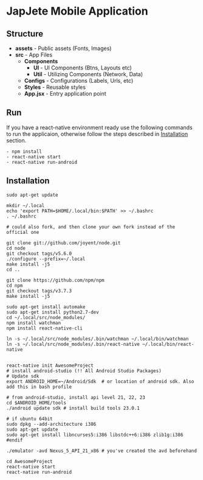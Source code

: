 # JapJete Mobile Application

## Structure
- **assets** - Public assets (Fonts, Images)
- **src** - App Files
    - **Components**
        - **UI** - UI Components (Btns, Layouts etc)
        - **Util** - Utilizing Components (Network, Data)
    - **Configs** - Configurations (Labels, Urls, etc)
    - **Styles** - Reusable styles
    - **App.jsx** - Entry application point

## Run
If you have a react-native environment ready use the following commands to run the applicaion, otherwise follow the steps described in [Installation](#installation) section.

```
- npm install
- react-native start
- react-native run-android
```

## Installation

```
sudo apt-get update

mkdir ~/.local
echo 'export PATH=$HOME/.local/bin:$PATH' >> ~/.bashrc
. ~/.bashrc

# could also fork, and then clone your own fork instead of the official one

git clone git://github.com/joyent/node.git
cd node
git checkout tags/v5.6.0
./configure --prefix=~/.local
make install -j5
cd ..

git clone https://github.com/npm/npm
cd npm
git checkout tags/v3.7.3
make install -j5

sudo apt-get install automake
sudo apt-get install python2.7-dev
cd ~/.local/src/node_modules/
npm install watchman
npm install react-native-cli

ln -s ~/.local/src/node_modules/.bin/watchman ~/.local/bin/watchman
ln -s ~/.local/src/node_modules/.bin/react-native ~/.local/bin/react-native


react-native init AwesomeProject
# install android-studio (!! All Android Studio Packages)
# Update sdk
export ANDROID_HOME=~/Android/Sdk  # or location of android sdk. Also add this in bash profile

# from android-studio, install api level 21, 22, 23
cd $ANDROID_HOME/tools
./android update sdk # install build tools 23.0.1

# if ubuntu 64bit
sudo dpkg --add-architecture i386
sudo apt-get update
sudo apt-get install libncurses5:i386 libstdc++6:i386 zlib1g:i386
#endif

./emulator -avd Nexus_5_API_21_x86 # you've created the avd beforehand

cd AwesomeProject
react-native start
react-native run-android
```
